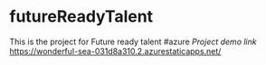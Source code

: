 # futureReadyTalent
This is the project for Future ready talent
#azure *Project demo link* https://wonderful-sea-031d8a310.2.azurestaticapps.net/


